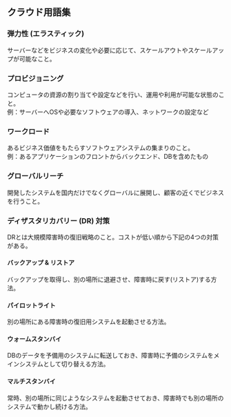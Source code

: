 ## クラウド用語集

### 弾力性 (エラスティック)
サーバーなどをビジネスの変化や必要に応じて、スケールアウトやスケールアップが可能なこと。

### プロビジョニング
コンピュータの資源の割り当てや設定などを行い、運用や利用が可能な状態のこと。  
例：サーバーへOSや必要なソフトウェアの導入、ネットワークの設定など

### ワークロード
あるビジネス価値をもたらすソフトウェアシステムの集まりのこと。  
例：あるアプリケーションのフロントからバックエンド、DBを含めたもの

### グローバルリーチ
開発したシステムを国内だけでなくグローバルに展開し、顧客の近くでビジネスを行うこと。  

### ディザスタリカバリー (DR) 対策
DRとは大規模障害時の復旧戦略のこと。コストが低い順から下記の4つの対策がある。

#### バックアップ & リストア
バックアップを取得し、別の場所に退避させ、障害時に戻す(リストア)する方法。

#### パイロットライト
別の場所にある障害時の復旧用システムを起動させる方法。

#### ウォームスタンバイ
DBのデータを予備用のシステムに転送しておき、障害時に予備のシステムをメインシステムとして切り替える方法。

#### マルチスタンバイ
常時、別の場所に同じようなシステムを起動させておき、障害時でも別の場所のシステムで動かし続ける方法。